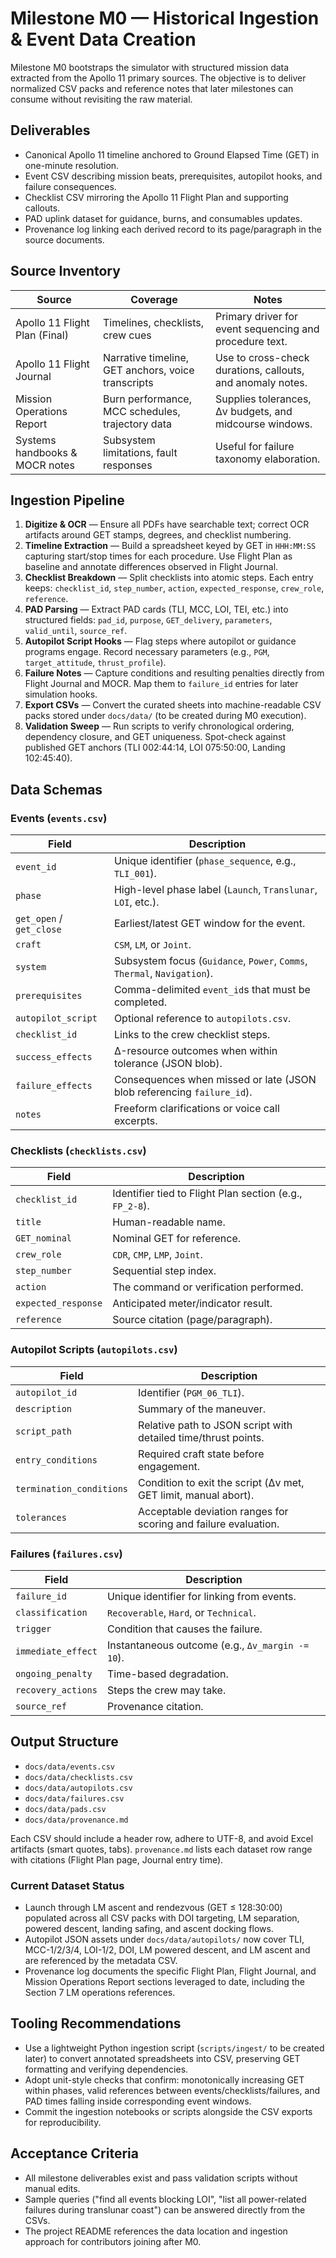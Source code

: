 # Milestone M0 — Historical Ingestion & Event Data Creation

Milestone M0 bootstraps the simulator with structured mission data extracted from the Apollo 11 primary sources. The objective is to deliver normalized CSV packs and reference notes that later milestones can consume without revisiting the raw material.

## Deliverables
- Canonical Apollo 11 timeline anchored to Ground Elapsed Time (GET) in one-minute resolution.
- Event CSV describing mission beats, prerequisites, autopilot hooks, and failure consequences.
- Checklist CSV mirroring the Apollo 11 Flight Plan and supporting callouts.
- PAD uplink dataset for guidance, burns, and consumables updates.
- Provenance log linking each derived record to its page/paragraph in the source documents.

## Source Inventory
| Source | Coverage | Notes |
| --- | --- | --- |
| Apollo 11 Flight Plan (Final) | Timelines, checklists, crew cues | Primary driver for event sequencing and procedure text. |
| Apollo 11 Flight Journal | Narrative timeline, GET anchors, voice transcripts | Use to cross-check durations, callouts, and anomaly notes. |
| Mission Operations Report | Burn performance, MCC schedules, trajectory data | Supplies tolerances, Δv budgets, and midcourse windows. |
| Systems handbooks & MOCR notes | Subsystem limitations, fault responses | Useful for failure taxonomy elaboration. |

## Ingestion Pipeline
1. **Digitize & OCR** — Ensure all PDFs have searchable text; correct OCR artifacts around GET stamps, degrees, and checklist numbering.
2. **Timeline Extraction** — Build a spreadsheet keyed by GET in `HHH:MM:SS` capturing start/stop times for each procedure. Use Flight Plan as baseline and annotate differences observed in Flight Journal.
3. **Checklist Breakdown** — Split checklists into atomic steps. Each entry keeps: `checklist_id`, `step_number`, `action`, `expected_response`, `crew_role`, `reference`.
4. **PAD Parsing** — Extract PAD cards (TLI, MCC, LOI, TEI, etc.) into structured fields: `pad_id`, `purpose`, `GET_delivery`, `parameters`, `valid_until`, `source_ref`.
5. **Autopilot Script Hooks** — Flag steps where autopilot or guidance programs engage. Record necessary parameters (e.g., `PGM`, `target_attitude`, `thrust_profile`).
6. **Failure Notes** — Capture conditions and resulting penalties directly from Flight Journal and MOCR. Map them to `failure_id` entries for later simulation hooks.
7. **Export CSVs** — Convert the curated sheets into machine-readable CSV packs stored under `docs/data/` (to be created during M0 execution).
8. **Validation Sweep** — Run scripts to verify chronological ordering, dependency closure, and GET uniqueness. Spot-check against published GET anchors (TLI 002:44:14, LOI 075:50:00, Landing 102:45:40).

## Data Schemas

### Events (`events.csv`)
| Field | Description |
| --- | --- |
| `event_id` | Unique identifier (`phase_sequence`, e.g., `TLI_001`). |
| `phase` | High-level phase label (`Launch`, `Translunar`, `LOI`, etc.). |
| `get_open` / `get_close` | Earliest/latest GET window for the event. |
| `craft` | `CSM`, `LM`, or `Joint`. |
| `system` | Subsystem focus (`Guidance`, `Power`, `Comms`, `Thermal`, `Navigation`). |
| `prerequisites` | Comma-delimited `event_id`s that must be completed. |
| `autopilot_script` | Optional reference to `autopilots.csv`. |
| `checklist_id` | Links to the crew checklist steps. |
| `success_effects` | Δ-resource outcomes when within tolerance (JSON blob). |
| `failure_effects` | Consequences when missed or late (JSON blob referencing `failure_id`). |
| `notes` | Freeform clarifications or voice call excerpts. |

### Checklists (`checklists.csv`)
| Field | Description |
| --- | --- |
| `checklist_id` | Identifier tied to Flight Plan section (e.g., `FP_2-8`). |
| `title` | Human-readable name. |
| `GET_nominal` | Nominal GET for reference. |
| `crew_role` | `CDR`, `CMP`, `LMP`, `Joint`. |
| `step_number` | Sequential step index. |
| `action` | The command or verification performed. |
| `expected_response` | Anticipated meter/indicator result. |
| `reference` | Source citation (page/paragraph). |

### Autopilot Scripts (`autopilots.csv`)
| Field | Description |
| --- | --- |
| `autopilot_id` | Identifier (`PGM_06_TLI`). |
| `description` | Summary of the maneuver. |
| `script_path` | Relative path to JSON script with detailed time/thrust points. |
| `entry_conditions` | Required craft state before engagement. |
| `termination_conditions` | Condition to exit the script (Δv met, GET limit, manual abort). |
| `tolerances` | Acceptable deviation ranges for scoring and failure evaluation. |

### Failures (`failures.csv`)
| Field | Description |
| --- | --- |
| `failure_id` | Unique identifier for linking from events. |
| `classification` | `Recoverable`, `Hard`, or `Technical`. |
| `trigger` | Condition that causes the failure. |
| `immediate_effect` | Instantaneous outcome (e.g., `Δv_margin -= 10`). |
| `ongoing_penalty` | Time-based degradation. |
| `recovery_actions` | Steps the crew may take. |
| `source_ref` | Provenance citation. |

## Output Structure
- `docs/data/events.csv`
- `docs/data/checklists.csv`
- `docs/data/autopilots.csv`
- `docs/data/failures.csv`
- `docs/data/pads.csv`
- `docs/data/provenance.md`

Each CSV should include a header row, adhere to UTF-8, and avoid Excel artifacts (smart quotes, tabs). `provenance.md` lists each dataset row range with citations (Flight Plan page, Journal entry time).

### Current Dataset Status
- Launch through LM ascent and rendezvous (GET ≤ 128:30:00) populated across all CSV packs with DOI targeting, LM separation, powered descent, landing safing, and ascent docking flows.
- Autopilot JSON assets under `docs/data/autopilots/` now cover TLI, MCC-1/2/3/4, LOI-1/2, DOI, LM powered descent, and LM ascent and are referenced by the metadata CSV.
- Provenance log documents the specific Flight Plan, Flight Journal, and Mission Operations Report sections leveraged to date, including the Section 7 LM operations references.

## Tooling Recommendations
- Use a lightweight Python ingestion script (`scripts/ingest/` to be created later) to convert annotated spreadsheets into CSV, preserving GET formatting and verifying dependencies.
- Adopt unit-style checks that confirm: monotonically increasing GET within phases, valid references between events/checklists/failures, and PAD times falling inside corresponding event windows.
- Commit the ingestion notebooks or scripts alongside the CSV exports for reproducibility.

## Acceptance Criteria
- All milestone deliverables exist and pass validation scripts without manual edits.
- Sample queries ("find all events blocking LOI", "list all power-related failures during translunar coast") can be answered directly from the CSVs.
- The project README references the data location and ingestion approach for contributors joining after M0.
